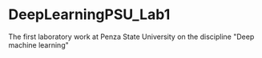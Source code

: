 # DeepLearningPSU_Lab1
The first laboratory work at Penza State University on the discipline "Deep machine learning"

